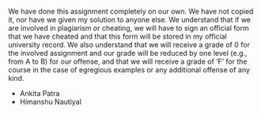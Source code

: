 We have done this assignment completely on our own. We have not copied it, nor have we given my solution to anyone else. We understand that if we are involved in plagiarism or cheating, we will have to sign an official form that we have cheated and that this form will be stored in my official university record. We also understand that we will receive a grade of 0 for the involved assignment and our grade will be reduced by one level (e.g., from A to B) for our offense, and that we will receive a grade of ‘F’ for the course in the case of egregious examples or any additional offense of any kind.

- Ankita Patra
- Himanshu Nautiyal